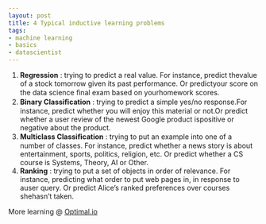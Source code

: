 ```yaml
--- 
layout: post
title: 4 Typical inductive learning problems
tags: 
- machine learning
- basics
- datascientist
---
```

1. **Regression** : trying to predict a real value. For instance, predict thevalue of a stock tomorrow given its past performance. Or predictyour score on the data science ﬁnal exam based on yourhomework scores.
2. **Binary Classiﬁcation** : trying to predict a simple yes/no response.For instance, predict whether you will enjoy this material or not.Or predict whether a user review of the newest Google product ispositive or negative about the product.
3. **Multiclass Classiﬁcation** : trying to put an example into one of a number of classes. For instance, predict whether a news story is about entertainment, sports, politics, religion, etc. Or predict whether a CS course is Systems, Theory, AI or Other.
4. **Ranking** : trying to put a set of objects in order of relevance. For instance, predicting what order to put web pages in, in response to auser query. Or predict Alice’s ranked preferences over courses shehasn’t taken.

More learning @ [Optimal.io](http://www.optimal.io)
